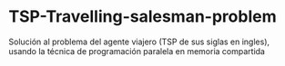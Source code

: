 # TSP-Travelling-salesman-problem
Solución al problema del agente viajero (TSP de sus siglas en ingles), usando la técnica de programación paralela en memoria compartida
